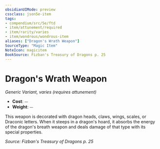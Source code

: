 ```yaml
---
obsidianUIMode: preview
cssclass: json5e-item
tags:
- compendium/src/5e/ftd
- item/attunement/required
- item/rarity/varies
- item/wondrous/wondrous-item
aliases: ["Dragon's Wrath Weapon"]
SourceType: "Magic Item"
NoteIcon: magicitem
BookSource: Fizban's Treasury of Dragons p. 25
---
```

# Dragon's Wrath Weapon
*Generic Variant, varies (requires attunement)*  

- **Cost**: ⏤
- **Weight**: ⏤

This weapon is decorated with dragon heads, claws, wings, scales, or Draconic letters. When it steeps in a dragon's hoard, it absorbs the energy of the dragon's breath weapon and deals damage of that type with its special properties.

*Source: Fizban's Treasury of Dragons p. 25*